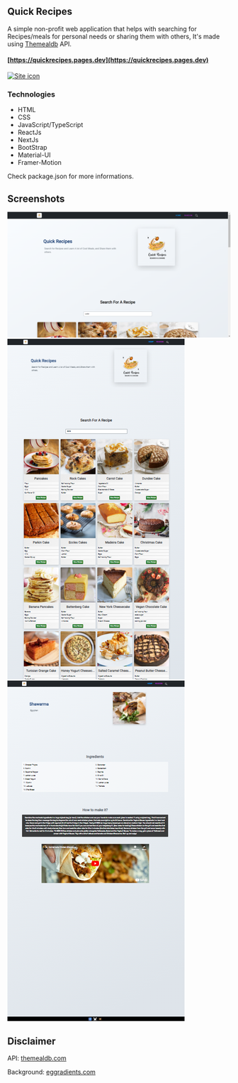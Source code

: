 ## Quick Recipes

A simple non-profit web application that helps with searching for Recipes/meals for personal needs or sharing them with others, 
It's made using [Themealdb](https://themealdb.com) API.



#### [https://quickrecipes.pages.dev](https://quickrecipes.pages.dev)

<a href="https://quickrecipes.pages.dev" target="_blank" title="https://quickrecipes.pages.dev">
    <img style="background-color: white;" src="https://i.ibb.co/zJ8hp32/siteicon.png" width="120" height="120" alt='Site icon'>
</a>




### Technologies

- HTML
- CSS
- JavaScript/TypeScript
- ReactJs
- NextJs
- BootStrap
- Material-UI
- Framer-Motion

Check package.json for more informations.

## Screenshots

![site1 image](./public/images/site/site1.png)
![site2 image](./public/images/site/site2.png)
![site3 image](./public/images/site/site3.png)


## Disclaimer
API:
[themealdb.com](https://themealdb.com)

Background:
[eggradients.com](https://www.eggradients.com)
